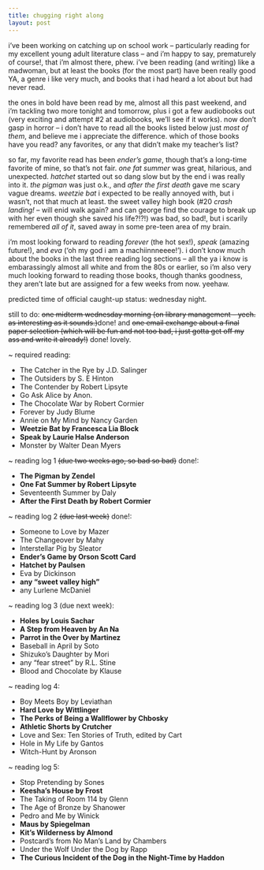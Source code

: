 ```yaml
---
title: chugging right along
layout: post
---
```


i&#8217;ve been working on catching up on school work &#8211; particularly reading for my excellent young adult literature class &#8211; and i&#8217;m happy to say, prematurely of course!, that i&#8217;m almost there, phew. i&#8217;ve been reading (and writing) like a madwoman, but at least the books (for the most part) have been really good YA, a genre i like very much, and books that i had heard a lot about but had never read. 

the ones in bold have been read by me, almost all this past weekend, and i&#8217;m tackling two more tonight and tomorrow, plus i got a few audiobooks out (very exciting and attempt #2 at audiobooks, we&#8217;ll see if it works). now don&#8217;t gasp in horror &#8211; i don&#8217;t have to read all the books listed below just *most of them*, and believe me i appreciate the difference. which of those books have you read? any favorites, or any that didn&#8217;t make my teacher&#8217;s list?

so far, my favorite read has been *ender&#8217;s game*, though that&#8217;s a long-time favorite of mine, so that&#8217;s not fair. *one fat summer* was great, hilarious, and unexpected. *hatchet* started out so dang slow but by the end i was really into it. *the pigman* was just o.k., and *after the first death* gave me scary vague dreams. *weetzie bat* i expected to be really annoyed with, but i wasn&#8217;t, not that much at least. the sweet valley high book (#20 *crash landing!* &#8211; will enid walk again? and can george find the courage to break up with her even though she saved his life?!?!) was bad, so bad!, but i scarily remembered *all of it*, saved away in some pre-teen area of my brain. 

i&#8217;m most looking forward to reading *forever* (the hot sex!), *speak* (amazing future!), and *eva* (&#8216;oh my god i am a machiinnneeee!&#8217;). i don&#8217;t know much about the books in the last three reading log sections &#8211; all the ya i know is embarassingly almost all white and from the 80s or earlier, so i&#8217;m also very much looking forward to reading those books, though thanks goodness, they aren&#8217;t late but are assigned for a few weeks from now. yeehaw. 

predicted time of official caught-up status: wednesday night.

still to do: <strike>one midterm wednesday morning (on library management &#8211; yech. as interesting as it sounds.)</strike>done! and <strike>one email exchange about a final paper selection (which will be fun and not too bad, i just gotta get off my ass and write it already!)</strike> done! lovely.

~ required reading:

  * The Catcher in the Rye by J.D. Salinger
  * The Outsiders by S. E Hinton
  * The Contender by Robert Lipsyte
  * Go Ask Alice by Anon.
  * The Chocolate War by Robert Cormier
  * Forever by Judy Blume
  * Annie on My Mind by Nancy Garden
  * **Weetzie Bat by Francesca Lia Block**
  * **Speak by Laurie Halse Anderson**
  * Monster by Walter Dean Myers

~ reading log 1 <strike>(due two weeks ago, so bad so bad)</strike> done!:

  * **The Pigman by Zendel** 
  * **One Fat Summer by Robert Lipsyte**
  * Seventeenth Summer by Daly 
  * **After the First Death by Robert Cormier**

~ reading log 2 <strike>(due last week)</strike> done!:

  * Someone to Love by Mazer
  * The Changeover by Mahy
  * Interstellar Pig by Sleator
  * **Ender&#8217;s Game by Orson Scott Card**
  * **Hatchet by Paulsen**
  * Eva by Dickinson
  * **any &#8220;sweet valley high&#8221;**
  * any Lurlene McDaniel

~ reading log 3 (due next week):

  * **Holes by Louis Sachar**
  * **A Step from Heaven by An Na**
  * **Parrot in the Over by Martinez**
  * Baseball in April by Soto
  * Shizuko&#8217;s Daughter by Mori
  * any &#8220;fear street&#8221; by R.L. Stine
  * Blood and Chocolate by Klause

~ reading log 4:

  * Boy Meets Boy by Leviathan
  * **Hard Love by Wittlinger**
  * **The Perks of Being a Wallflower by Chbosky**
  * **Athletic Shorts by Crutcher**
  * Love and Sex: Ten Stories of Truth, edited by Cart
  * Hole in My Life by Gantos
  * Witch-Hunt by Aronson

~ reading log 5:

  * Stop Pretending by Sones
  * **Keesha&#8217;s House by Frost**
  * The Taking of Room 114 by Glenn
  * The Age of Bronze by Shanower
  * Pedro and Me by Winick
  * **Maus by Spiegelman**
  * **Kit&#8217;s Wilderness by Almond**
  * Postcard&#8217;s from No Man&#8217;s Land by Chambers
  * Under the Wolf Under the Dog by Rapp
  * **The Curious Incident of the Dog in the Night-Time by Haddon**